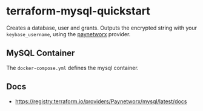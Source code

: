 # terraform-mysql-quickstart

Creates a database, user and grants. Outputs the encrypted string with your `keybase_username`, using the [paynetworx](https://registry.terraform.io/providers/Paynetworx/mysql/latest/docs) provider.

## MySQL Container

The `docker-compose.yml` defines the mysql container. 

## Docs

- https://registry.terraform.io/providers/Paynetworx/mysql/latest/docs
